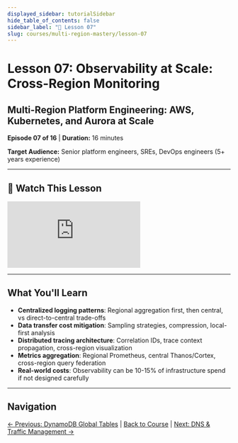 ```yaml
---
displayed_sidebar: tutorialSidebar
hide_table_of_contents: false
sidebar_label: "📖 Lesson 07"
slug: courses/multi-region-mastery/lesson-07
---
```


# Lesson 07: Observability at Scale: Cross-Region Monitoring

## Multi-Region Platform Engineering: AWS, Kubernetes, and Aurora at Scale

**Episode 07 of 16** | **Duration:** 16 minutes

**Target Audience:** Senior platform engineers, SREs, DevOps engineers (5+ years experience)

---

## 🎥 Watch This Lesson

<div style={{position: 'relative', paddingBottom: '56.25%', height: 0, margin: '1.5rem 0'}}>
  <iframe
    style={{position: 'absolute', top: 0, left: 0, width: '100%', height: '100%'}}
    src="https://www.youtube.com/embed/SJv1f4cS_go"
    title="Lesson 07: Observability at Scale: Cross-Region Monitoring"
    frameborder="0"
    allow="accelerometer; autoplay; clipboard-write; encrypted-media; gyroscope; picture-in-picture; web-share"
    allowfullscreen>
  </iframe>
</div>

---

## What You'll Learn

- **Centralized logging patterns**: Regional aggregation first, then central, vs direct-to-central trade-offs
- **Data transfer cost mitigation**: Sampling strategies, compression, local-first analysis
- **Distributed tracing architecture**: Correlation IDs, trace context propagation, cross-region visualization
- **Metrics aggregation**: Regional Prometheus, central Thanos/Cortex, cross-region query federation
- **Real-world costs**: Observability can be 10-15% of infrastructure spend if not designed carefully

---

## Navigation

[← Previous: DynamoDB Global Tables](/podcasts/courses/multi-region-mastery/lesson-06) | [Back to Course](/podcasts/courses/multi-region-mastery) | [Next: DNS & Traffic Management →](/podcasts/courses/multi-region-mastery/lesson-08)
